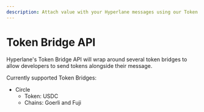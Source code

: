 ```yaml
---
description: Attach value with your Hyperlane messages using our Token Bridge API.
---
```


# Token Bridge API

Hyperlane's Token Bridge API will wrap around several token bridges to allow developers to send tokens alongside their message.

Currently supported Token Bridges:

* Circle
  * Token: USDC
  * Chains: Goerli and Fuji
